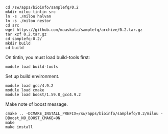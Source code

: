     cd /sw/apps/bioinfo/samplefq/0.2
    mkdir milou tintin src
    ln -s ./milou halvan
    ln -s ./milou nestor
    cd src
    wget https://github.com/maaskola/samplefq/archive/0.2.tar.gz
    tar xzf 0.2.tar.gz
    cd samplefq-0.2/
    mkdir build
    cd build

On tintin, you must load build-tools first:

    module load build-tools

Set up build environment.

    module load gcc/4.9.2
    module load cmake
    module load boost/1.59.0_gcc4.9.2

Make note of boost message.

    cmake .. -DCMAKE_INSTALL_PREFIX=/sw/apps/bioinfo/samplefq/0.2/milou -DBoost_NO_BOOST_CMAKE=ON
    make
    make install

